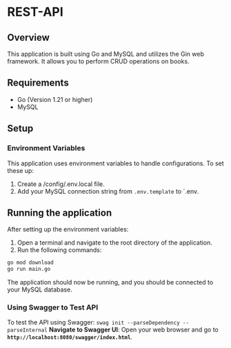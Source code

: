 # REST-API

## Overview

This application is built using Go and MySQL and utilizes the Gin web framework. It allows you to perform CRUD operations on books.

## Requirements

- Go (Version 1.21 or higher)
- MySQL

## Setup

### Environment Variables

This application uses environment variables to handle configurations. To set these up:

1. Create a /config/.env.local file.
2. Add your MySQL connection string from `.env.template` to `.env.

## Running the application

After setting up the environment variables:

1. Open a terminal and navigate to the root directory of the application.
2. Run the following commands:

```bash
go mod download
go run main.go
```

The application should now be running, and you should be connected to your MySQL database.

### **Using Swagger to Test API**

To test the API using Swagger:
`swag init --parseDependency --parseInternal`
**Navigate to Swagger UI**: Open your web browser and go to **`http://localhost:8080/swagger/index.html`**.
